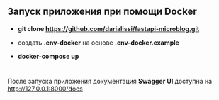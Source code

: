 ## Запуск приложения при помощи Docker

- **git clone <https://github.com/darialissi/fastapi-microblog.git>**

- создать **.env-docker** на основе **.env-docker.example**

- **docker-compose up**

#

После запуска приложения документация **Swagger UI** доступна на <http://127.0.0.1:8000/docs>
